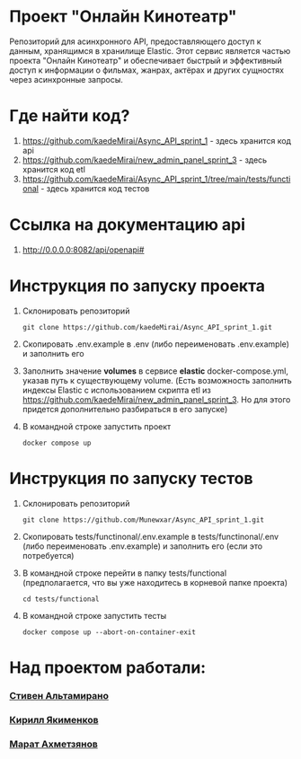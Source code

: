 # Проект "Онлайн Кинотеатр"

Репозиторий для асинхронного API, предоставляющего доступ к данным, хранящимся в хранилище Elastic. Этот сервис является частью проекта "Онлайн Кинотеатр" и обеспечивает быстрый и эффективный доступ к информации о фильмах, жанрах, актёрах и других сущностях через асинхронные запросы.

# Где найти код?
1. https://github.com/kaedeMirai/Async_API_sprint_1 - здесь хранится код api
2. https://github.com/kaedeMirai/new_admin_panel_sprint_3 - здесь хранится код etl
3. https://github.com/kaedeMirai/Async_API_sprint_1/tree/main/tests/functional - здесь хранится код тестов

# Ссылка на документацию api
1. http://0.0.0.0:8082/api/openapi#

# Инструкция по запуску проекта
1. Склонировать репозиторий

   ```
   git clone https://github.com/kaedeMirai/Async_API_sprint_1.git
   ```
2. Скопировать .env.example в .env (либо переименовать .env.example) и заполнить его
3. Заполнить значение **volumes** в сервисе **elastic** docker-compose.yml, указав путь к существующему volume. (Есть возможность заполнить индексы Elastic с использованием скрипта etl из https://github.com/kaedeMirai/new_admin_panel_sprint_3. Но для этого придется дополнительно разбираться в его запуске)
4. В командной строке запустить проект

    ```
    docker compose up
    ```

# Инструкция по запуску тестов
1. Склонировать репозиторий

   ```
   git clone https://github.com/Munewxar/Async_API_sprint_1.git
   ```
2. Скопировать tests/functinonal/.env.example в tests/functinonal/.env (либо переименовать .env.example) и заполнить его (если это потребуется)
3. В командной строке перейти в папку tests/functional (предполагается, что вы уже находитесь в корневой папке проекта)
   ```
   cd tests/functional
   ```
4. В командной строке запустить тесты

    ```
    docker compose up --abort-on-container-exit
    ```

# Над проектом работали:

### [Стивен Альтамирано](https://github.com/Munewxar)

### [Кирилл Якименков](https://github.com/TiGrib)

### [Марат Ахметзянов](https://github.com/kaedeMirai)

